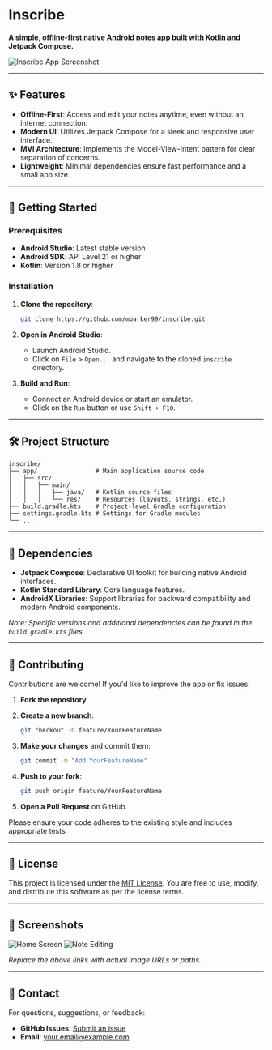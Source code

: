 # Inscribe

**A simple, offline-first native Android notes app built with Kotlin and Jetpack Compose.**

![Inscribe App Screenshot](link-to-screenshot.png) <!-- Replace with actual image URL -->

---

## ✨ Features

* **Offline-First**: Access and edit your notes anytime, even without an internet connection.
* **Modern UI**: Utilizes Jetpack Compose for a sleek and responsive user interface.
* **MVI Architecture**: Implements the Model-View-Intent pattern for clear separation of concerns.
* **Lightweight**: Minimal dependencies ensure fast performance and a small app size.

---

## 🚀 Getting Started

### Prerequisites

* **Android Studio**: Latest stable version
* **Android SDK**: API Level 21 or higher
* **Kotlin**: Version 1.8 or higher

### Installation

1. **Clone the repository**:

   ```bash
   git clone https://github.com/mbarker99/inscribe.git
   ```

2. **Open in Android Studio**:

   * Launch Android Studio.
   * Click on `File` > `Open...` and navigate to the cloned `inscribe` directory.

3. **Build and Run**:

   * Connect an Android device or start an emulator.
   * Click on the `Run` button or use `Shift + F10`.

---

## 🛠️ Project Structure

```
inscribe/
├── app/                # Main application source code
│   ├── src/
│   │   ├── main/
│   │   │   ├── java/   # Kotlin source files
│   │   │   └── res/    # Resources (layouts, strings, etc.)
├── build.gradle.kts    # Project-level Gradle configuration
├── settings.gradle.kts # Settings for Gradle modules
└── ...
```

---

## 📆 Dependencies

* **Jetpack Compose**: Declarative UI toolkit for building native Android interfaces.
* **Kotlin Standard Library**: Core language features.
* **AndroidX Libraries**: Support libraries for backward compatibility and modern Android components.

*Note: Specific versions and additional dependencies can be found in the `build.gradle.kts` files.*

---

## 🤝 Contributing

Contributions are welcome! If you'd like to improve the app or fix issues:

1. **Fork the repository**.

2. **Create a new branch**:

   ```bash
   git checkout -b feature/YourFeatureName
   ```

3. **Make your changes** and commit them:

   ```bash
   git commit -m "Add YourFeatureName"
   ```

4. **Push to your fork**:

   ```bash
   git push origin feature/YourFeatureName
   ```

5. **Open a Pull Request** on GitHub.

Please ensure your code adheres to the existing style and includes appropriate tests.

---

## 📄 License

This project is licensed under the [MIT License](LICENSE). You are free to use, modify, and distribute this software as per the license terms.

---

## 📱 Screenshots

<!-- Include screenshots of the app here -->

![Home Screen](link-to-home-screen.png)
![Note Editing](link-to-note-editing.png)

*Replace the above links with actual image URLs or paths.*

---

## 📢 Contact

For questions, suggestions, or feedback:

* **GitHub Issues**: [Submit an issue](https://github.com/mbarker99/inscribe/issues)
* **Email**: [your.email@example.com](mailto:your.email@example.com)
